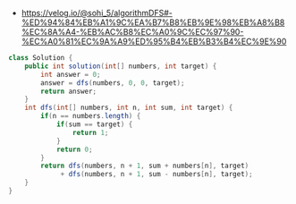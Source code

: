 - https://velog.io/@sohi_5/algorithmDFS#-%ED%94%84%EB%A1%9C%EA%B7%B8%EB%9E%98%EB%A8%B8%EC%8A%A4-%EB%AC%B8%EC%A0%9C%EC%97%90-%EC%A0%81%EC%9A%A9%ED%95%B4%EB%B3%B4%EC%9E%90
```java
class Solution {
    public int solution(int[] numbers, int target) {
        int answer = 0;
        answer = dfs(numbers, 0, 0, target);
        return answer;
    }
    int dfs(int[] numbers, int n, int sum, int target) {
        if(n == numbers.length) {
            if(sum == target) {
                return 1;
            }
            return 0;
        }
        return dfs(numbers, n + 1, sum + numbers[n], target) 
             + dfs(numbers, n + 1, sum - numbers[n], target);
    }
}
```

